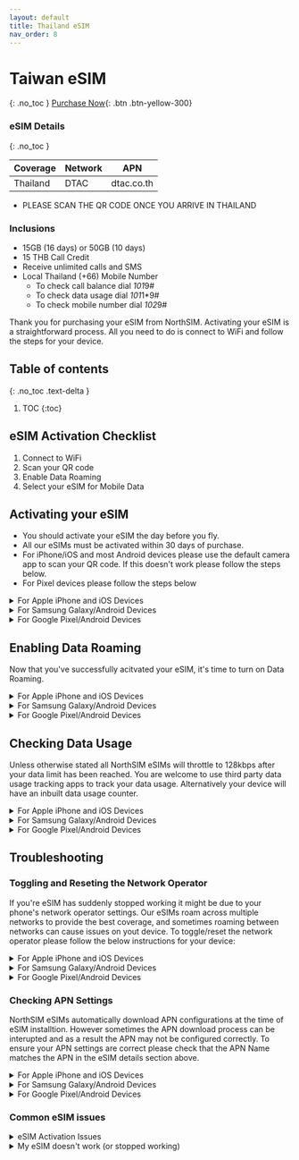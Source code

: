 ```yaml
---
layout: default
title: Thailand eSIM
nav_order: 8
---
```


# Taiwan eSIM
{: .no_toc }
[Purchase Now](https://www.northsim.com/product/thailand-travel-esim/){: .btn .btn-yellow-300}

### eSIM Details
{: .no_toc }

| Coverage | Network | APN        |
|----------|---------|------------|
| Thailand | DTAC    | dtac.co.th |

- PLEASE SCAN THE QR CODE ONCE YOU ARRIVE IN THAILAND

### Inclusions

- 15GB (16 days) or 50GB (10 days)
- 15 THB Call Credit
- Receive unlimited calls and SMS
- Local Thailand (+66) Mobile Number
  - To check call balance dial *101*9#
  - To check data usage dial *101*1*9#
  - To check mobile number dial *102*9#

Thank you for purchasing your eSIM from NorthSIM. Activating your eSIM is a straightforward process. All you need to do is connect to WiFi and follow the steps for your device.

## Table of contents
{: .no_toc .text-delta }

1. TOC
{:toc}

## eSIM Activation Checklist

1. Connect to WiFi
2. Scan your QR code
3. Enable Data Roaming
4. Select your eSIM for Mobile Data

## Activating your eSIM

- You should activate your eSIM the day before you fly. 
- All our eSIMs must be activated within 30 days of purchase.
- For iPhone/iOS and most Android devices please use the default camera app to scan your QR code. If this doesn't work please follow the steps below.
- For Pixel devices please follow the steps below

<details markdown="block">
  <summary>
    For Apple iPhone and iOS Devices
  </summary>

{: .highlight }
Go to Settings > Mobile (Cellular)

![](../../assets/images/iphone-add-esim/1.gif){:width="40%"}

{: .highlight }
Then tap on add an eSIM

![](../../assets/images/iphone-add-esim/2.gif){:width="40%"}

{: .highlight }
Choose the use QR Code option

![](../../assets/images/iphone-add-esim/3.gif){:width="40%"}

{: .highlight }
Scan your QR Code (or enter your QR details manually if you have been given them)

![](../../assets/images/iphone-add-esim/4.gif){:width="40%"}

</details>

<details markdown="block">
  <summary>
    For Samsung Galaxy/Android Devices
  </summary>

{: .highlight }
Go to Settings > Connections

![](../../assets/images/samsung-add-esim/1.gif){:width="40%"}

{: .highlight }
Then tap on SIM Card Manager

![](../../assets/images/samsung-add-esim/2.gif){:width="40%"}

{: .highlight }
Tap on Add Mobile Plan

![](../../assets/images/samsung-add-esim/3.gif){:width="40%"}

{: .highlight }
Tap on Scan Carrier QR Code

![](../../assets/images/samsung-add-esim/4.gif){:width="40%"}

{: .highlight }
Scan your QR Code (or enter your QR details manually if you have been given them)

![](../../assets/images/samsung-add-esim/5.gif){:width="40%"}

</details>


<details markdown="block">
  <summary>
    For Google Pixel/Android Devices
  </summary>

{: .highlight }
> Go to Settings > Network & Internet
> 
> Look for the SIMs menu and click the + button
> 
> Tap on Download a SIM instead
> 
> Tap Next and follow the instructions
> 
> Scan your QR code

</details>

## Enabling Data Roaming

Now that you've successfully acitvated your eSIM, it's time to turn on Data Roaming.

<details markdown="block">
  <summary>
    For Apple iPhone and iOS Devices
  </summary>

{: .highlight }
> Go to Settings
> 
> Tap on Mobile
> 
> Tap on the eSIM
> 
> Scroll down and toggle on Data Roaming
</details>

<details markdown="block">
  <summary>
    For Samsung Galaxy/Android Devices
  </summary>

{: .highlight }
> Go To Settings
> 
> Tap on Connections
> 
> Tap on Mobile Networks
> 
> Toggle on Data Roaming

</details>


<details markdown="block">
  <summary>
    For Google Pixel/Android Devices
  </summary>

{: .highlight }
> Go to Settings
> 
> Tap on Network & Internet
> 
> Tap on Internet
> 
> Tap on the eSIM's setting icon (it looks like a gear)
> 
> Toggle Roaming on

</details>

## Checking Data Usage

Unless otherwise stated all NorthSIM eSIMs will throttle to 128kbps after your data limit has been reached. You are welcome to use third party data usage tracking apps to track your data usage. Alternatively your device will have an inbuilt data usage counter.

<details markdown="block">
  <summary>
    For Apple iPhone and iOS Devices
  </summary>

  {: .highlight }
> Go to Settings
> 
> Tap on Mobile
> 
> Scroll down and check the Data Roaming Usage value
</details>

<details markdown="block">
  <summary>
    For Samsung Galaxy/Android Devices
  </summary>

{: .highlight }
> Go To Settings
> 
> Tap on Connections
> 
> Tap on Data Usage
> 
> Check the data usage for your eSIM
</details>

<details markdown="block">
  <summary>
    For Google Pixel/Android Devices
  </summary>

  {: .highlight }
> Go to Settings
> 
> Tap on Network & Internet
> 
> Tap on Internet
> 
> Tap on the eSIM you have installed
> 
> Check your data usage
</details>

## Troubleshooting

### Toggling and Reseting the Network Operator
If you're eSIM has suddenly stopped working it might be due to your phone's network operator settings. Our eSIMs roam across multiple networks to provide the best coverage, and sometimes roaming between networks can cause issues on yout device. To toggle/reset the network operator please follow the below instructions for your device:

<details markdown="block">
  <summary>
    For Apple iPhone and iOS Devices
  </summary>

{: .highlight }

> On North American iPhone Mobile is also known as Cellular
> 
> Go to Settings
> 
> Tap on Mobile or Mobile Data
> 
> Tap on Network Selection
> 
> Toggle on and then off Automatic

</details>

<details markdown="block">
  <summary>
    For Samsung Galaxy/Android Devices
  </summary>

{: .highlight }
> Go To Settings
> 
> Tap on Connections
> 
> Tap on Mobile Networks
> 
> Tap on Network Operators
> 
> Toggle off and then on Select Automatically
</details>

<details markdown="block">
  <summary>
    For Google Pixel/Android Devices
  </summary>

{: .highlight }
> Go to Settings
> 
> Tap on Network & Internet
> 
> Tap on your eSIM
> 
> Tap on Advanced
> 
> Toggle off and then on Automatically Select Network

</details>

### Checking APN Settings

NorthSIM eSIMs automatically download APN configurations at the time of eSIM installtion. However sometimes the APN download process can be interupted and as a result the APN may not be configured correctly. To ensure your APN settings are correct please check that the APN Name matches the APN in the eSIM details section above.

<details markdown="block">
  <summary>
    For Apple iPhone and iOS Devices
  </summary>

{: .highlight }

> Settings > Mobile > Mobile Data Network
> 
> Settings > Mobile Data > Mobile Data Options > Mobile Data Network
> 
> Ensure that the APN Name is set as per eSIM details section above

</details>

<details markdown="block">
  <summary>
    For Samsung Galaxy/Android Devices
  </summary>

{: .highlight }
> Go To Settings
> 
> Tap on Connections
> 
> Tap on Mobile Networks
> 
> Tap on Access Point Names
> 
> Ensure that the APN Name is set as per eSIM details section above

</details>

<details markdown="block">
  <summary>
    For Google Pixel/Android Devices
  </summary>

{: .highlight }
> Go to Settings
> 
> Tap on Network & Internet
> 
> Tap on your eSIM
> 
> Tap on Advanced
> 
> Tap on Access Point Names
> 
> Ensure that the APN Name is set as per eSIM details section above

</details>

### Common eSIM issues

<details markdown="block">
  <summary>
    eSIM Activation Issues
  </summary>

Most eSIM activation issues can be easily resolved by following the below steps:

```mermaid
%%{init: {'theme':'dark'}}%%
flowchart TD;
    A([I've purchased my eSIM]) -.Received QR Code.->  B([Scan QR code]);
    A-.Haven't Received QR code.->B1([Check your Junk/Spam mailbox]);
    B1-.Found my QR code.->B2[Scan QR Code];
    B1-.Still can't find my QR code.->G1([Please scan your QR code again]);
    B-.Successful.->C([Please enable Data Roaming on your eSIM]);
    B-.Unsuccessful.->D([Was there an error message?]);
    D-.Yes.->E([Does the message say the eSIM has already been scanned?]);
    E-.Yes.->F([Check your settings to see if eSIM is already added]);
    E-.No.->G([Please contact support via WhatsApp/Facebook]);
    D-.No.->H([Please scan your QR code again]);
```
</details>

<details markdown="block">
  <summary>
    My eSIM doesn't work (or stopped working)
  </summary>

Most eSIM issues can be resolved easily by following the below steps:

```mermaid
%%{init: {'theme':'dark'}}%%
flowchart TD
    A([My eSIM isn't working])-..->B([Have you successfully scanned the QR Code?]);
    B-.Yes.-> C([Is this the first time you are using the eSIM?]);
    B-.No.->D([Please scan your QR code]);
    C-.Yes.->E([Is data roaming enabled?]);
    C-.No.->F([It was working previously]);
    F-.The eSIM is very slow.->G([Please check your data usage limits]);
    F-.It's not working at all.->H([Please change or toggle network operator]);
    E-..->E1([Is the eSIM selected for Mobile Data?]);
    E1-.->E2([If you've just landed it may take a few minutes to activate]);
    E2-.It's still not working.-E3([Please contact support via WhatsApp/Facebook]);
```
</details>








